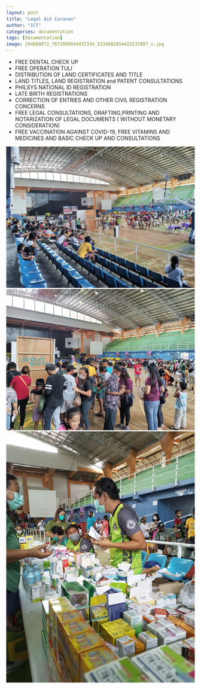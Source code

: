 ```yaml
---
layout: post
title: "Legal Aid Caravan"
author: "ICT"
categories: documentation
tags: [documentation]
image: 294668872_7672995049437334_5334682854423237897_n.jpg
---
```


- FREE DENTAL CHECK UP
- FREE OPERATION TULI
- DISTRIBUTION OF LAND CERTIFICATES AND TITLE
- LAND TITLES, LAND REGISTRATION and PATENT CONSULTATIONS
- PHILSYS NATIONAL ID REGISTRATION
- LATE BIRTH  REGISTRATIONS
- CORRECTION OF ENTRIES AND OTHER CIVIL REGISTRATION CONCERNS
- FREE LEGAL CONSULTATIONS, DRAFTING,PRINTING AND NOTARIZATION OF LEGAL DOCUMENTS ( WITHOUT MONETARY CONSIDERATION)
- FREE VACCINATION AGAINST COVID-19, FREE VITAMINS AND MEDICINES AND BASIC CHECK UP AND CONSULTATIONS

![image](/assets/img/295525050_7672994116104094_7651873830087661321_n.jpg)
![image](/assets/img/294835853_7673000099436829_6474040669037139265_n.jpg)
![image](/assets/img/294104185_7673000889436750_5414770460246631682_n.jpg)
